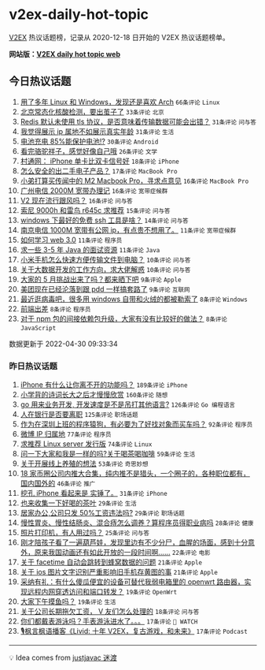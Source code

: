 # v2ex-daily-hot-topic

[V2EX](https://www.v2ex.com/) 热议话题榜，记录从 2020-12-18 日开始的 V2EX 热议话题榜单。

**网站版：[V2EX daily hot topic web](https://boojack.github.io/v2ex-daily-hot-topic-web/)**

## 今日热议话题

<!-- TODAY BEGIN -->

1. [用了多年 Linux 和 Windows，发现还是喜欢 Arch](https://www.v2ex.com/t/850164) `66条评论` `Linux`
1. [北京常态化核酸检测，要出茧子了](https://www.v2ex.com/t/850183) `33条评论` `北京`
1. [Redis 默认未使用 tls 协议，是否意味着传输数据可能会出错？](https://www.v2ex.com/t/850179) `31条评论` `问与答`
1. [我觉得展示 ip 属地不如展示真实年龄](https://www.v2ex.com/t/850202) `31条评论` `生活`
1. [电池充电 85%能保护电池!?](https://www.v2ex.com/t/850189) `30条评论` `Android`
1. [看完骆驼祥子，感觉好像自己哦](https://www.v2ex.com/t/850169) `26条评论` `文学`
1. [村通网： iPhone 单卡比双卡信号好](https://www.v2ex.com/t/850157) `18条评论` `iPhone`
1. [怎么安全的出二手电子产品？](https://www.v2ex.com/t/850203) `17条评论` `MacBook Pro`
1. [小弟打算买传闻中的 M2 Macbook Pro，寻求点意见](https://www.v2ex.com/t/850198) `16条评论` `MacBook Pro`
1. [广州电信 2000M 宽带办理记](https://www.v2ex.com/t/850195) `16条评论` `宽带症候群`
1. [V2 现在流行跟风吗？](https://www.v2ex.com/t/850190) `16条评论` `问与答`
1. [索尼 9000h 和雷鸟 r645c 求推荐](https://www.v2ex.com/t/850182) `15条评论` `问与答`
1. [windows 下最好的免费 ssh 工具是啥？](https://www.v2ex.com/t/850220) `14条评论` `问与答`
1. [南京电信 1000M 宽带有公网 ip，有点贵不想用了。](https://www.v2ex.com/t/850211) `11条评论` `宽带症候群`
1. [如何学习 web 3.0](https://www.v2ex.com/t/850160) `11条评论` `程序员`
1. [求一些 3-5 年 Java 的面试资源](https://www.v2ex.com/t/850159) `11条评论` `Java`
1. [小米手机怎么快速方便传输文件到电脑？](https://www.v2ex.com/t/850221) `10条评论` `问与答`
1. [关于大数据开发的工作方向，求大佬解惑](https://www.v2ex.com/t/850167) `10条评论` `问与答`
1. [大家的 5 月挑战出来了吗？都来晒下吧](https://www.v2ex.com/t/850216) `9条评论` `Apple`
1. [美团现在已经沦落到跟 pdd 一样搞套路了](https://www.v2ex.com/t/850188) `9条评论` `互联网`
1. [最近逛病毒吧，很多用 windows 自带和火绒的都被勒索了](https://www.v2ex.com/t/850215) `8条评论` `Windows`
1. [前端出差](https://www.v2ex.com/t/850213) `8条评论` `程序员`
1. [对于 npm 包的间接依赖包升级，大家有没有比较好的做法？](https://www.v2ex.com/t/850177) `8条评论` `JavaScript`

数据更新于 2022-04-30 09:33:34

<!-- TODAY END -->

### 昨日热议话题

<!-- YESTERDAY BEGIN -->

1. [iPhone 有什么让你离不开的功能吗？](https://www.v2ex.com/t/849965) `189条评论` `iPhone`
1. [小学背的诗词长大之后才慢慢欣赏](https://www.v2ex.com/t/850010) `160条评论` `随想`
1. [go 用来业务开发, 开发速度是不是吊打其他语言?](https://www.v2ex.com/t/849956) `126条评论` `Go 编程语言`
1. [人在银行是否要离职](https://www.v2ex.com/t/849941) `125条评论` `职场话题`
1. [作为在深圳上班的程序猿狗，有必要为了好找对象而买车吗？](https://www.v2ex.com/t/850017) `92条评论` `程序员`
1. [微博 IP 归属地](https://www.v2ex.com/t/850097) `77条评论` `程序员`
1. [求推荐 Linux server 发行版](https://www.v2ex.com/t/849966) `74条评论` `Linux`
1. [问一下大家和我是一样的吗?关于喝茶喝咖啡](https://www.v2ex.com/t/849961) `59条评论` `生活`
1. [关于开展线上养殖的想法](https://www.v2ex.com/t/849984) `53条评论` `奇思妙想`
1. [18 家币圈公司内推大合集，纯内推不是猎头，一个圈子的，各种职位都有，国内国外的](https://www.v2ex.com/t/849972) `46条评论` `推广`
1. [挖孔 iPhone 看起来是 实锤了。](https://www.v2ex.com/t/850063) `31条评论` `iPhone`
1. [也来收集一下好喝的茶叶](https://www.v2ex.com/t/850039) `29条评论` `生活`
1. [居家办公,公司只发 50%工资违法吗?](https://www.v2ex.com/t/849962) `29条评论` `职场话题`
1. [慢性胃炎、慢性结肠炎、混合痔怎么调养？算程序员得职业病吗](https://www.v2ex.com/t/850013) `28条评论` `健康`
1. [照片打印机，有人用过吗？](https://www.v2ex.com/t/849944) `25条评论` `问与答`
1. [刚才陪孩子看了一遍葫芦娃，发现里边有不少分尸，血腥的场面，感到十分意外，原来我国动画还有如此开放的一段时间啊……](https://www.v2ex.com/t/850123) `22条评论` `电影`
1. [关于 facetime 自动会跳转到蜂窝数据的问题](https://www.v2ex.com/t/850124) `21条评论` `Apple`
1. [关于 ios 图片文字识别严重影响旧手机存黄图的事](https://www.v2ex.com/t/850001) `21条评论` `Apple`
1. [采纳有礼：有什么傻瓜便宜的设备可替代我弱电箱里的 openwrt 路由器，实现远程内网穿透访问和端口转发？](https://www.v2ex.com/t/850136) `19条评论` `OpenWrt`
1. [大家下午摸鱼吗？](https://www.v2ex.com/t/849999) `19条评论` `生活`
1. [关于公司长期拖欠工资， V 友们怎么处理的](https://www.v2ex.com/t/849969) `18条评论` `问与答`
1. [你们都戴表游泳吗？手表游泳进水了。。。](https://www.v2ex.com/t/850099) `17条评论` ` WATCH`
1. [🎙枫言枫语播客《Livid: 十年 V2EX，复古游戏，和未来》](https://www.v2ex.com/t/850074) `17条评论` `Podcast`

<!-- YESTERDAY END -->

---

💡 Idea comes from [justjavac 迷渡](https://github.com/justjavac/)
